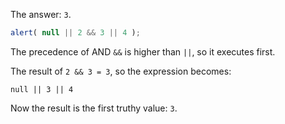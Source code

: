 The answer: `3`.

```js
alert( null || 2 && 3 || 4 );
```

The precedence of AND `&&` is higher than `||`, so it executes first.

The result of `2 && 3 = 3`, so the expression becomes:

```
null || 3 || 4
```

Now the result is the first truthy value: `3`.

